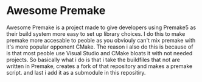 # Awesome Premake
Awesome Premake is a project made to give developers using Premake5 as their build system more easy to set up library choices. I do this to make premake more accesable to peoble as you obviouly can't mix premake with it's more popular opponent CMake. The reason i also do this is because of is that most peoble use Visual Studio and CMake bloats it with not needed projects. So basically what i do is that i take the buildfiles that not are written in Premake, creates a fork of that repository and makes a premake script. and last i add it as a submodule in this repositiry.
